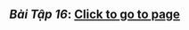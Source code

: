 ## *Bài Tập 16*: [Click to go to page](https://exercise.nguyenthanhdat.space/web-design/baitap16/index.html)


